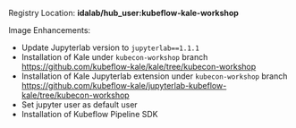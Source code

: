 Registry Location: **idalab/hub_user:kubeflow-kale-workshop**

Image Enhancements:

* Update Jupyterlab version to `jupyterlab==1.1.1`
* Installation of Kale under `kubecon-workshop` branch 
https://github.com/kubeflow-kale/kale/tree/kubecon-workshop
* Installation of Kale Jupyterlab extension under `kubecon-workshop` branch 
https://github.com/kubeflow-kale/jupyterlab-kubeflow-kale/tree/kubecon-workshop
* Set jupyter user as default user
* Installation of Kubeflow Pipeline SDK





